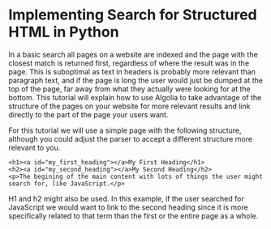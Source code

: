 # Implementing Search for Structured HTML in Python

In a basic search all pages on a website are indexed and the page with the closest match is returned first, regardless of where the result was in the page. This is suboptimal as text in headers is probably more relevant than paragraph text, and if the page is long the user would just be dumped at the top of the page, far away from what they actually were looking for at the bottom. This tutorial will explain how to use Algolia to take advantage of the structure of the pages on your website for more relevant results and link directly to the part of the page your users want.

For this tutorial we will use a simple page with the following structure, although you could adjust the parser to accept a different structure more relevant to you.

    <h1><a id="my_first_heading"></a>My First Heading</h1>
    <h2><a id="my_second_heading"></a>My Second Heading</h2>
    <p>The begining of the main content with lots of things the user might search for, like JavaScript.</p>

H1 and h2 might also be used. In this example, if the user searched for JavaScript we would want to link to the second heading since it is more specifically related to that term than the first or the entire page as a whole.

